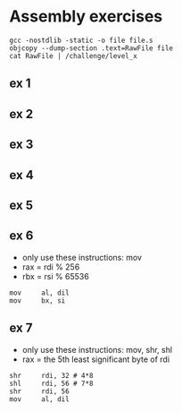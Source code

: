 # Assembly exercises
```
gcc -nostdlib -static -o file file.s
objcopy --dump-section .text=RawFile file
cat RawFile | /challenge/level_x
```
## ex 1
## ex 2
## ex 3
## ex 4
## ex 5
## ex 6
+ only use these instructions: mov
+ rax = rdi % 256
+ rbx = rsi % 65536
```
mov     al, dil
mov     bx, si
```
## ex 7
+ only use these instructions: mov, shr, shl
+ rax = the 5th least significant byte of rdi
```
shr     rdi, 32 # 4*8
shl     rdi, 56 # 7*8
shr     rdi, 56
mov     al, dil
```